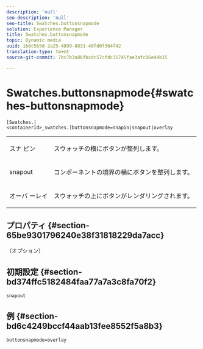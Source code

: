 ```yaml
---
description: 'null'
seo-description: 'null'
seo-title: Swatches.buttonsnapmode
solution: Experience Manager
title: Swatches.buttonsnapmode
topic: Dynamic media
uuid: 1b0c5b5d-2a25-4899-8831-40fd0f364f42
translation-type: tm+mt
source-git-commit: 7bc7b3a86fbcdc57cfdc31745fae3afc06e44b15

---
```



# Swatches.buttonsnapmode{#swatches-buttonsnapmode}

`[Swatches.|<containerId>_swatches.]buttonsnapmode=snapin|snapout|overlay`

<table id="table_4322E3ECE9354016B891F5E7A35D6A2A"> 
 <tbody> 
  <tr> 
   <td> <p> <span class="codeph"> スナ <span class="varname"> ピン</span></span> </p> </td> 
   <td> <p>スウォッチの横にボタンが整列します。 </p> </td> 
  </tr> 
  <tr> 
   <td> <p> <span class="codeph"> <span class="varname"> snapout</span></span> </p> </td> 
   <td> <p>コンポーネントの境界の横にボタンを整列します。 </p> </td> 
  </tr> 
  <tr> 
   <td> <p> <span class="codeph"> オーバ <span class="varname"> ーレイ</span></span> </p> </td> 
   <td> <p>スウォッチの上にボタンがレンダリングされます。 </p> </td> 
  </tr> 
 </tbody> 
</table>

## プロパティ {#section-65be9301796240e38f31818229da7acc}

（オプション）

## 初期設定 {#section-bd374ffc5182484faa77a7a3c8fa70f2}

`snapout`

## 例 {#section-bd6c4249bccf44aab13fee8552f5a8b3}

`buttonsnapmode=overlay`
